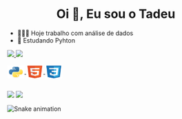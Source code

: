 <h1 align="center">Oi 👋, Eu sou o Tadeu</h1>

- 👨🏾‍💻 Hoje trabalho com análise de dados
- 🌱 Estudando Pyhton 
<div>
  <a href="https://github.com/TadeuHs">
  <img height="170em"  src="https://github-readme-stats.vercel.app/api?username=TadeuHs&show_icons=true&theme=dark&include_all_commits=true&count_private=true"/>
  <img height="170em"  src="https://github-readme-stats.vercel.app/api/top-langs/?username=TadeuHs&layout=compact&langs_count=7&theme=dark"/>
</div>
 <div style="display: inline_block"><br>
    
  <img align="center" alt="Tadeu-python" height="30" width="40" src="https://raw.githubusercontent.com/devicons/devicon/master/icons/python/python-original.svg">
  <img align="center" alt="Tadeu-HTML" height="30" width="40" src="https://raw.githubusercontent.com/devicons/devicon/master/icons/html5/html5-original.svg">
  <img align="center" alt="Tadeu-CSS" height="30" width="40" src="https://raw.githubusercontent.com/devicons/devicon/master/icons/css3/css3-original.svg">
</div>
  
  ##
  
  <div>
    <a href = "mailto:tadeuhenriquecontato@gmail.com"><img src="https://img.shields.io/badge/-Gmail-%23333?style=for-the-badge&logo=gmail&logoColor=white" target="_blank"></a>
    <a href="https://www.linkedin.com/in/tadeu-henrique-santos-silva-26865b203" target="_blank"><img src="https://img.shields.io/badge/-LinkedIn-%230077B5?style=for-the-badge&logo=linkedin&logoColor=white" target="_blank"></a> 
    
  
   ![Snake animation](https://github.com/TadeuHs/TadeuHs/blob/output/github-contribution-grid-snake.svg) 
    
    
  </div>

